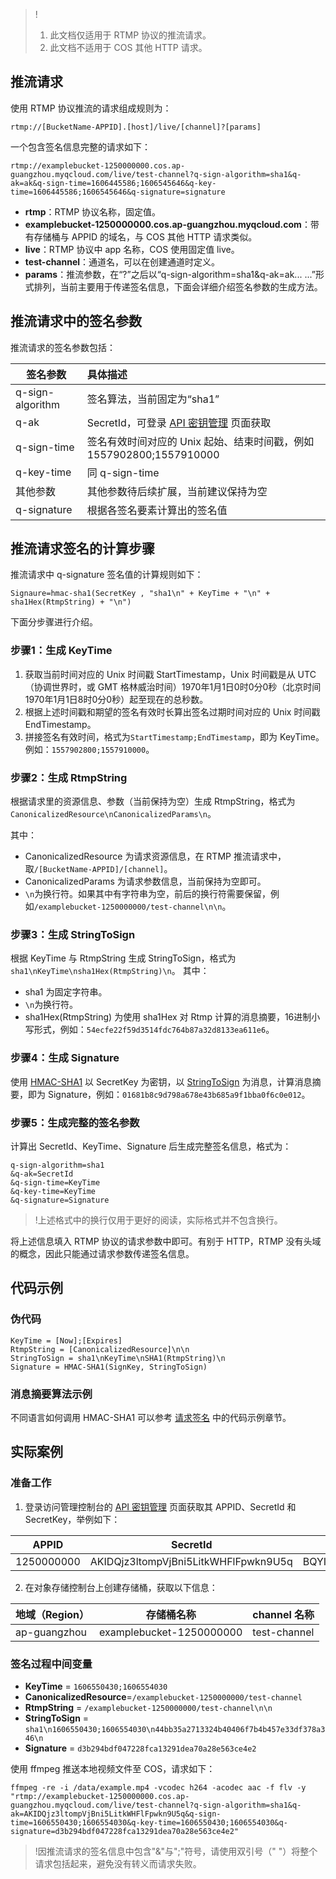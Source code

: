 > !
> 1. 此文档仅适用于 RTMP 协议的推流请求。
> 2. 此文档不适用于 COS 其他 HTTP 请求。

## 推流请求

使用 RTMP 协议推流的请求组成规则为：

```plaintext
rtmp://[BucketName-APPID].[host]/live/[channel]?[params]
```

一个包含签名信息完整的请求如下：

```plaintext
rtmp://examplebucket-1250000000.cos.ap-guangzhou.myqcloud.com/live/test-channel?q-sign-algorithm=sha1&q-ak=ak&q-sign-time=1606445586;1606545646&q-key-time=1606445586;1606545646&q-signature=signature
```

- **rtmp**：RTMP 协议名称，固定值。
- **examplebucket-1250000000.cos.ap-guangzhou.myqcloud.com**：带有存储桶与 APPID 的域名，与 COS 其他 HTTP 请求类似。
- **live**：RTMP 协议中 app 名称，COS 使用固定值 live。
- **test-channel**：通道名，可以在创建通道时定义。
- **params**：推流参数，在“?”之后以“q-sign-algorithm=sha1&q-ak=ak... ...”形式排列，当前主要用于传递签名信息，下面会详细介绍签名参数的生成方法。

## 推流请求中的签名参数

推流请求的签名参数包括：

| 签名参数         | 具体描述                                                     |
| ---------------- | :----------------------------------------------------------- |
| q-sign-algorithm | 签名算法，当前固定为“sha1”                                   |
| q-ak             | SecretId，可登录 [API 密钥管理](https://console.cloud.tencent.com/cam/capi) 页面获取 |
| q-sign-time      | 签名有效时间对应的 Unix 起始、结束时间戳，例如1557902800;1557910000 |
| q-key-time       | 同 q-sign-time                                                |
| 其他参数         | 其他参数待后续扩展，当前建议保持为空                         |
| q-signature      | 根据各签名要素计算出的签名值                                 |



## 推流请求签名的计算步骤

推流请求中 q-signature 签名值的计算规则如下：

```plaintext
Signaure=hmac-sha1(SecretKey , "sha1\n" + KeyTime + "\n" + sha1Hex(RtmpString) + "\n")
```

下面分步骤进行介绍。

### 步骤1：生成 KeyTime
1. 获取当前时间对应的 Unix 时间戳 StartTimestamp，Unix 时间戳是从 UTC（协调世界时，或 GMT 格林威治时间）1970年1月1日0时0分0秒（北京时间 1970年1月1日8时0分0秒）起至现在的总秒数。
2. 根据上述时间戳和期望的签名有效时长算出签名过期时间对应的 Unix 时间戳 EndTimestamp。
3. 拼接签名有效时间，格式为`StartTimestamp;EndTimestamp`，即为 KeyTime。例如：`1557902800;1557910000`。

### 步骤2：生成 RtmpString
根据请求里的资源信息、参数（当前保持为空）生成 RtmpString，格式为`CanonicalizedResource\nCanonicalizedParams\n`。

其中：
- CanonicalizedResource 为请求资源信息，在 RTMP 推流请求中，取`/[BucketName-APPID]/[channel]`。
- CanonicalizedParams 为请求参数信息，当前保持为空即可。
- `\n`为换行符。如果其中有字符串为空，前后的换行符需要保留，例如`/examplebucket-1250000000/test-channel\n\n`。


### 步骤3：生成 StringToSign

根据 KeyTime 与 RtmpString 生成 StringToSign，格式为`sha1\nKeyTime\nsha1Hex(RtmpString)\n`。
其中：

- sha1 为固定字符串。
- `\n`为换行符。
- sha1Hex(RtmpString) 为使用 sha1Hex 对 Rtmp 计算的消息摘要，16进制小写形式，例如：`54ecfe22f59d3514fdc764b87a32d8133ea611e6`。

### 步骤4：生成 Signature

使用 [HMAC-SHA1](#.E5.87.86.E5.A4.87.E5.B7.A5.E4.BD.9C) 以 SecretKey 为密钥，以 [StringToSign](#stringtosign) 为消息，计算消息摘要，即为 Signature，例如：`01681b8c9d798a678e43b685a9f1bba0f6c0e012`。

### 步骤5：生成完整的签名参数

计算出 SecretId、KeyTime、Signature 后生成完整签名信息，格式为：

```plaintext
q-sign-algorithm=sha1
&q-ak=SecretId
&q-sign-time=KeyTime
&q-key-time=KeyTime
&q-signature=Signature
```

>!上述格式中的换行仅用于更好的阅读，实际格式并不包含换行。

将上述信息填入 RTMP 协议的请求参数中即可。有别于 HTTP，RTMP 没有头域的概念，因此只能通过请求参数传递签名信息。

## 代码示例

### 伪代码

```plaintext
KeyTime = [Now];[Expires]
RtmpString = [CanonicalizedResource]\n\n
StringToSign = sha1\nKeyTime\nSHA1(RtmpString)\n
Signature = HMAC-SHA1(SignKey, StringToSign)
```

### 消息摘要算法示例

不同语言如何调用 HMAC-SHA1 可以参考 [请求签名](https://intl.cloud.tencent.com/document/product/436/7778) 中的代码示例章节。

## 实际案例

### 准备工作

1. 登录访问管理控制台的 [API 密钥管理](https://console.cloud.tencent.com/cam/capi) 页面获取其 APPID、SecretId 和 SecretKey，举例如下：

| APPID      | SecretId                             | SecretKey                        |
| ---------- | ------------------------------------ | -------------------------------- |
| 1250000000 | AKIDQjz3ltompVjBni5LitkWHFlFpwkn9U5q | BQYIM75p8x0iWVFSIgqEKwFprpRSVHlz |

2. 在对象存储控制台上创建存储桶，获取以下信息：

| 地域（Region）       | 存储桶名称        | channel 名称     |
| ------------ | --------------------- | ------------ |
| ap-guangzhou | examplebucket-1250000000 | test-channel |



### 签名过程中间变量

- **KeyTime** = `1606550430;1606554030`
- **CanonicalizedResource**=`/examplebucket-1250000000/test-channel`
- **RtmpString** = `/examplebucket-1250000000/test-channel\n\n`
- **StringToSign** = `sha1\n1606550430;1606554030\n44bb35a2713324b40406f7b4b457e33df378a346\n`<span id="stringtosign"></span>
- **Signature** = `d3b294bdf047228fca13291dea70a28e563ce4e2`

  

使用 ffmpeg 推送本地视频文件至 COS，请求如下：

```plaintext
ffmpeg -re -i /data/example.mp4 -vcodec h264 -acodec aac -f flv -y  "rtmp://examplebucket-1250000000.cos.ap-guangzhou.myqcloud.com/live/test-channel?q-sign-algorithm=sha1&q-ak=AKIDQjz3ltompVjBni5LitkWHFlFpwkn9U5q&q-sign-time=1606550430;1606554030&q-key-time=1606550430;1606554030&q-signature=d3b294bdf047228fca13291dea70a28e563ce4e2"
```

> !因推流请求的签名信息中包含"&"与";"符号，请使用双引号（" "）将整个请求包括起来，避免没有转义而请求失败。
